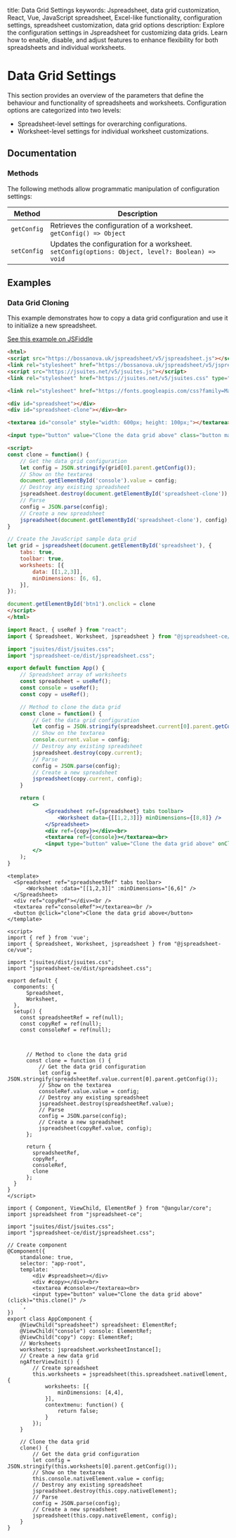 title: Data Grid Settings
keywords: Jspreadsheet, data grid customization, React, Vue, JavaScript spreadsheet, Excel-like functionality, configuration settings, spreadsheet customization, data grid options
description: Explore the configuration settings in Jspreadsheet for customizing data grids. Learn how to enable, disable, and adjust features to enhance flexibility for both spreadsheets and individual worksheets.

# Data Grid Settings

This section provides an overview of the parameters that define the behaviour and functionality of spreadsheets and worksheets. Configuration options are categorized into two levels:

- Spreadsheet-level settings for overarching configurations.
- Worksheet-level settings for individual worksheet customizations.

## Documentation

### Methods

The following methods allow programmatic manipulation of configuration settings:

| Method      | Description                                                                                        |
|-------------|----------------------------------------------------------------------------------------------------|
| `getConfig` | Retrieves the configuration of a worksheet.<br/>`getConfig() => Object`                                |
| `setConfig` | Updates the configuration for a worksheet.<br/>`setConfig(options: Object, level?: Boolean) => void`  |


## Examples

### Data Grid Cloning

This example demonstrates how to copy a data grid configuration and use it to initialize a new spreadsheet.

[See this example on JSFiddle](https://jsfiddle.net/spreadsheet/xz5pfgq7/)

```html
<html>
<script src="https://bossanova.uk/jspreadsheet/v5/jspreadsheet.js"></script>
<link rel="stylesheet" href="https://bossanova.uk/jspreadsheet/v5/jspreadsheet.css" type="text/css" />
<script src="https://jsuites.net/v5/jsuites.js"></script>
<link rel="stylesheet" href="https://jsuites.net/v5/jsuites.css" type="text/css" />

<link rel="stylesheet" href="https://fonts.googleapis.com/css?family=Material+Icons" />

<div id="spreadsheet"></div>
<div id="spreadsheet-clone"></div><br>

<textarea id="console" style="width: 600px; height: 100px;"></textarea><br>

<input type="button" value="Clone the data grid above" class="button main" id="btn1" />

<script>
const clone = function() {
    // Get the data grid configuration
    let config = JSON.stringify(grid[0].parent.getConfig());
    // Show on the textarea
    document.getElementById('console').value = config;
    // Destroy any existing spreadsheet
    jspreadsheet.destroy(document.getElementById('spreadsheet-clone'));
    // Parse
    config = JSON.parse(config);
    // Create a new spreadsheet
    jspreadsheet(document.getElementById('spreadsheet-clone'), config);
}

// Create the JavaScript sample data grid
let grid = jspreadsheet(document.getElementById('spreadsheet'), {
    tabs: true,
    toolbar: true,
    worksheets: [{
        data: [[1,2,3]],
        minDimensions: [6, 6],
    }],
});

document.getElementById('btn1').onclick = clone
</script>
</html>
```
```jsx
import React, { useRef } from "react";
import { Spreadsheet, Worksheet, jspreadsheet } from "@jspreadsheet-ce/react";

import "jsuites/dist/jsuites.css";
import "jspreadsheet-ce/dist/jspreadsheet.css";

export default function App() {
    // Spreadsheet array of worksheets
    const spreadsheet = useRef();
    const console = useRef();
    const copy = useRef();

    // Method to clone the data grid
    const clone = function() {
        // Get the data grid configuration
        let config = JSON.stringify(spreadsheet.current[0].parent.getConfig());
        // Show on the textarea
        console.current.value = config;
        // Destroy any existing spreadsheet
        jspreadsheet.destroy(copy.current);
        // Parse
        config = JSON.parse(config);
        // Create a new spreadsheet
        jspreadsheet(copy.current, config);
    }

    return (
        <>
            <Spreadsheet ref={spreadsheet} tabs toolbar>
                <Worksheet data={[[1,2,3]]} minDimensions={[8,8]} />
            </Spreadsheet>
            <div ref={copy}></div><br>
            <textarea ref={console}></textarea><br>
            <input type="button" value="Clone the data grid above" onClick={() => clone()} />
        </>
    );
}
```
```vue
<template>
  <Spreadsheet ref="spreadsheetRef" tabs toolbar>
      <Worksheet :data="[[1,2,3]]" :minDimensions="[6,6]" />
  </Spreadsheet>
  <div ref="copyRef"></div><br />
  <textarea ref="consoleRef"></textarea><br />
  <button @click="clone">Clone the data grid above</button>
</template>

<script>
import { ref } from 'vue';
import { Spreadsheet, Worksheet, jspreadsheet } from "@jspreadsheet-ce/vue";

import "jsuites/dist/jsuites.css";
import "jspreadsheet-ce/dist/spreadsheet.css";

export default {
  components: {
      Spreadsheet,
      Worksheet,
  },
  setup() {
    const spreadsheetRef = ref(null);
    const copyRef = ref(null);
    const consoleRef = ref(null);



      // Method to clone the data grid
      const clone = function () {
          // Get the data grid configuration
          let config = JSON.stringify(spreadsheetRef.value.current[0].parent.getConfig());
          // Show on the textarea
          consoleRef.value.value = config;
          // Destroy any existing spreadsheet
          jspreadsheet.destroy(spreadsheetRef.value);
          // Parse
          config = JSON.parse(config);
          // Create a new spreadsheet
          jspreadsheet(copyRef.value, config);
      };

      return {
        spreadsheetRef,
        copyRef,
        consoleRef,
        clone
      };
  }
}
</script>
```
```angularjs
import { Component, ViewChild, ElementRef } from "@angular/core";
import jspreadsheet from "jspreadsheet-ce";

import "jsuites/dist/jsuites.css";
import "jspreadsheet-ce/dist/jspreadsheet.css";

// Create component
@Component({
    standalone: true,
    selector: "app-root",
    template: `
        <div #spreadsheet></div>
        <div #copy></div><br>
        <textarea #console></textarea><br>
        <input type="button" value="Clone the data grid above" (click)="this.clone()" />
    `,
})
export class AppComponent {
    @ViewChild("spreadsheet") spreadsheet: ElementRef;
    @ViewChild("console") console: ElementRef;
    @ViewChild("copy") copy: ElementRef;
    // Worksheets
    worksheets: jspreadsheet.worksheetInstance[];
    // Create a new data grid
    ngAfterViewInit() {
        // Create spreadsheet
        this.worksheets = jspreadsheet(this.spreadsheet.nativeElement, {
            worksheets: [{
                minDimensions: [4,4],
            }],
            contextmenu: function() {
                return false;
            }
        });
    }

    // Clone the data grid
    clone() {
        // Get the data grid configuration
        let config = JSON.stringify(this.worksheets[0].parent.getConfig());
        // Show on the textarea
        this.console.nativeElement.value = config;
        // Destroy any existing spreadsheet
        jspreadsheet.destroy(this.copy.nativeElement);
        // Parse
        config = JSON.parse(config);
        // Create a new spreadsheet
        jspreadsheet(this.copy.nativeElement, config);
    }
}
```
 
